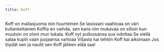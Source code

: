 ```yaml
---
title: Koff
---
```


Koff on mallasjuoma niin 
huurteinen Se lasissani 
vaahtoaa on väri 
kullankeltainen Koffia en 
vaihda, sen kans niin mukavaa 
on silloin kun muutoin on oloni 
mun tukala. 
Koff nyt pullossansa sua
odottaa Se siellä salaa kuplii 
vaan juojaansa vartoaa Viljasta 
kai tehtiin Koff kai aikoinaan Jos 
löydät sen ja nautit sen Koff 
jälleen elää saa!